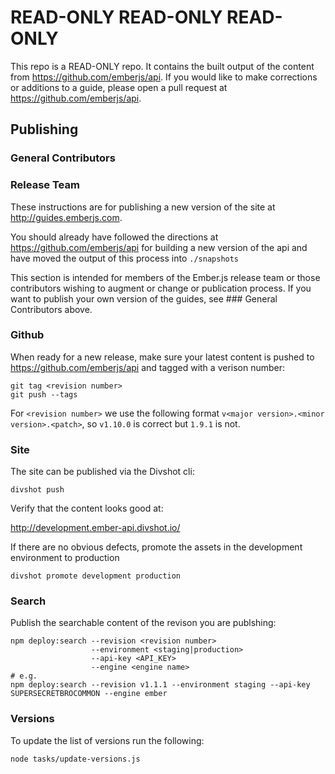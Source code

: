 # READ-ONLY READ-ONLY READ-ONLY

This repo is a READ-ONLY repo. It contains the built output of the content
from https://github.com/emberjs/api. If you would like to make corrections
or additions to a guide, please open a pull request at
https://github.com/emberjs/api.

## Publishing
### General Contributors

### Release Team
These instructions are for publishing a new version of the site at http://guides.emberjs.com.

You should already have followed the directions at https://github.com/emberjs/api for building
a new version of the api and have moved the output of this process into `./snapshots`

This section is intended for members of the Ember.js release team or those contributors wishing to augment or
change or publication process. If you want to publish your own version of the guides, see ### General Contributors
above.

### Github
When ready for a new release, make sure your latest content is pushed to https://github.com/emberjs/api and tagged with a verison number:

```
git tag <revision number>
git push --tags
```

For `<revision number>` we use the following format `v<major version>.<minor version>.<patch>`, so
`v1.10.0` is correct but `1.9.1` is not.

### Site
The site can be published via the Divshot cli:

```shell
divshot push
```

Verify that the content looks good at:

http://development.ember-api.divshot.io/<revision number>

If there are no obvious defects, promote the assets in the development environment to production


```shell
divshot promote development production
```

### Search
Publish the searchable content of the revison you are publshing:

```shell
npm deploy:search --revision <revision number>
                  --environment <staging|production>
                  --api-key <API_KEY>
                  --engine <engine name>
# e.g.
npm deploy:search --revision v1.1.1 --environment staging --api-key SUPERSECRETBROCOMMON --engine ember
```

### Versions

To update the list of versions run the following:

```shell
node tasks/update-versions.js
```
